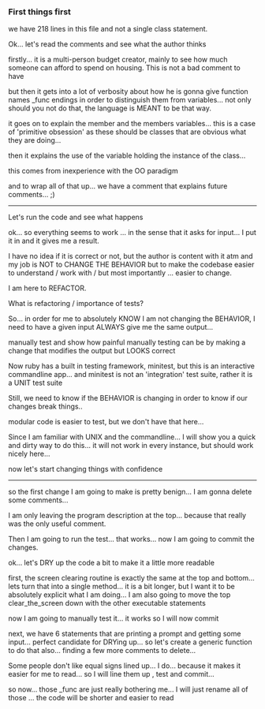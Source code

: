 ### First things first

we have 218 lines in this file and not a single class statement.

Ok... let's read the comments and see what the author thinks

firstly... it is a multi-person budget creator, mainly to see how much someone can afford to spend on housing. This is not a bad
comment to have

but then it gets into a lot of verbosity about how he is gonna give function names _func endings in order to distinguish them
from variables... not only should you not do that, the language is MEANT to be that way.

it goes on to explain the member and the members variables... this is a case of 'primitive obsession' as these should be classes
that are obvious what they are doing...

then it explains the use of the variable holding the instance of the class...

this comes from inexperience with the OO paradigm

and to wrap all of that up... we have a comment that explains future comments... ;)

_________

Let's run the code and see what happens

ok... so everything seems to work ... in the sense that it asks for input... I put it in and it gives me a result.

I have no idea if it is correct or not, but the author is content with it atm and my job is NOT to CHANGE THE BEHAVIOR but
to make the codebase easier to understand / work with / but most importantly ... easier to change.

I am here to REFACTOR.

What is refactoring / importance of tests?

So... in order for me to absolutely KNOW I am not changing the BEHAVIOR, I need to have a given input ALWAYS give me the
same output...

manually test and show how painful manually testing can be by making a change that modifies the output but LOOKS correct

Now ruby has a built in testing framework, minitest, but this is an interactive commandline app... and minitest
is not an 'integration' test suite, rather it is a UNIT test suite

Still, we need to know if the BEHAVIOR is changing in order to know if our changes break things..

modular code is easier to test, but we don't have that here...

Since I am familiar with UNIX and the commandline... I will show you a quick and dirty way to do this... it will not work
in every instance, but should work nicely here...

now let's start changing things with confidence

________

so the first change I am going to make is pretty benign... I am gonna delete some comments...

I am only leaving the program description at the top... because that really was the only useful comment.

Then I am going to run the test... that works... now I am going to commit the changes.

ok... let's DRY up the code a bit to make it a little more readable

first, the screen clearing routine is exactly the same at the top and bottom... lets turn that into a single method... it is a bit longer, but I want it to be absolutely explicit what I am doing... I am also going to move the top clear_the_screen down with
the other executable statements

now I am going to manually test it... it works so I will now commit

next, we have 6 statements that are printing a prompt and getting some input... perfect candidate for DRYing up... so let's
create a generic function to do that also... finding a few more comments to delete...

Some people don't like equal signs lined up... I do... because it makes it easier for me to read... so I will line them up , test
and commit...

so now... those _func are just really bothering me... I will just rename all of those ... the code will be shorter and easier to read
